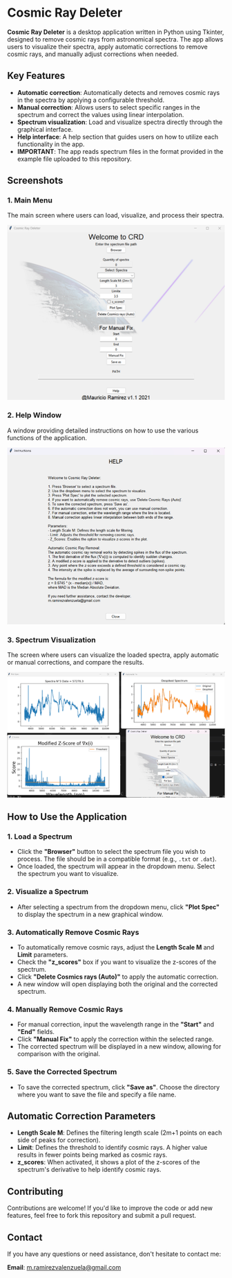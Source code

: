 # Cosmic Ray Deleter

**Cosmic Ray Deleter** is a desktop application written in Python using Tkinter, designed to remove cosmic rays from astronomical spectra. The app allows users to visualize their spectra, apply automatic corrections to remove cosmic rays, and manually adjust corrections when needed.

## Key Features

- **Automatic correction**: Automatically detects and removes cosmic rays in the spectra by applying a configurable threshold.
- **Manual correction**: Allows users to select specific ranges in the spectrum and correct the values using linear interpolation.
- **Spectrum visualization**: Load and visualize spectra directly through the graphical interface.
- **Help interface**: A help section that guides users on how to utilize each functionality in the app.
- **IMPORTANT**: The app reads spectrum files in the format provided in the example file uploaded to this repository.

## Screenshots

### 1. Main Menu
The main screen where users can load, visualize, and process their spectra.

![Main Menu](Menu.png)

### 2. Help Window
A window providing detailed instructions on how to use the various functions of the application.

![Help Window](Help.png)

### 3. Spectrum Visualization
The screen where users can visualize the loaded spectra, apply automatic or manual corrections, and compare the results.

![Spectrum Visualization](Example_of_use.png)

## How to Use the Application

### 1. Load a Spectrum
- Click the **"Browser"** button to select the spectrum file you wish to process. The file should be in a compatible format (e.g., `.txt` or `.dat`).
- Once loaded, the spectrum will appear in the dropdown menu. Select the spectrum you want to visualize.

### 2. Visualize a Spectrum
- After selecting a spectrum from the dropdown menu, click **"Plot Spec"** to display the spectrum in a new graphical window.
  
### 3. Automatically Remove Cosmic Rays
- To automatically remove cosmic rays, adjust the **Length Scale M** and **Limit** parameters.
- Check the **"z_scores"** box if you want to visualize the z-scores of the spectrum.
- Click **"Delete Cosmics rays (Auto)"** to apply the automatic correction.
- A new window will open displaying both the original and the corrected spectrum.

### 4. Manually Remove Cosmic Rays
- For manual correction, input the wavelength range in the **"Start"** and **"End"** fields.
- Click **"Manual Fix"** to apply the correction within the selected range.
- The corrected spectrum will be displayed in a new window, allowing for comparison with the original.

### 5. Save the Corrected Spectrum
- To save the corrected spectrum, click **"Save as"**. Choose the directory where you want to save the file and specify a file name.

## Automatic Correction Parameters

- **Length Scale M**: Defines the filtering length scale (2m+1 points on each side of peaks for correction).
- **Limit**: Defines the threshold to identify cosmic rays. A higher value results in fewer points being marked as cosmic rays.
- **z_scores**: When activated, it shows a plot of the z-scores of the spectrum's derivative to help identify cosmic rays.

## Contributing

Contributions are welcome! If you'd like to improve the code or add new features, feel free to fork this repository and submit a pull request.

## Contact

If you have any questions or need assistance, don't hesitate to contact me:

**Email**: m.ramirezvalenzuela@gmail.com
